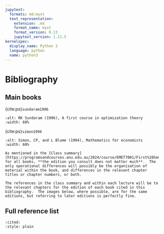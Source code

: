 ```yaml
---
jupytext:
  formats: md:myst
  text_representation:
    extension: .md
    format_name: myst
    format_version: 0.13
    jupytext_version: 1.11.5
kernelspec:
  display_name: Python 3
  language: python
  name: python3
---
```


# Bibliography


## Main books

{cite:ps}`sundaram1996`

```{image} _static/img/bibliography/sundaram1996.png
:alt: RK Sundaram (1996), A first course in optimization theory
:width: 60%
```

{cite:ps}`simon1994`

```{image} _static/img/bibliography/simon1994.png
:alt: Simon, CP, and L Blume (1994), Mathematics for economists
:width: 60%
```

```{note}
As mentioned in the [Class summary](https://programsandcourses.anu.edu.au/2024/course/EMET7001/First%20Semester/4098), for all books, **the edition you consult does not matter much**.  The only operational differences will possibly be the organisation of material within the book, and differences in the relevant chapter titles or chapter numbers, or both. 

The references in the class summary and within each lecture will be to the relevant chapters for the edition of each book cited in this bibliography.  The images below, where possible, are for the same editions, but referring to later editions is perfectly fine.
```


## Full reference list

```{bibliography}
:cited:
:style: plain
```
